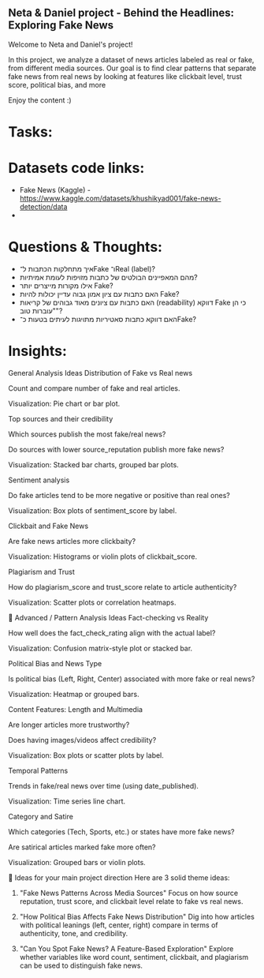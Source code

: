 ## Neta & Daniel project - Behind the Headlines: Exploring Fake News
Welcome to Neta and Daniel's project!

In this project, we analyze a dataset of news articles labeled as real or fake, from different media sources.
Our goal is to find clear patterns that separate fake news from real news by looking at features like clickbait level, trust score, political bias, and more

Enjoy the content :)

# Tasks:

# Datasets code links:
- Fake News (Kaggle) - https://www.kaggle.com/datasets/khushikyad001/fake-news-detection/data
- 
# Questions & Thoughts:
- איך מתחלקות הכתבות ל־Fake ו־Real (label)?
- מהם המאפיינים הבולטים של כתבות מזויפות לעומת אמיתיות?
- אילו מקורות מייצרים יותר Fake?
- האם כתבות עם ציון אמון גבוה עדיין יכולות להיות Fake?
- האם כתבות עם ציונים מאוד גבוהים של קריאות (readability) דווקא Fake כי הן "עוברות טוב"?
- האם דווקא כתבות סאטיריות מתויגות לעיתים בטעות כ־Fake?


# Insights:

General Analysis Ideas
Distribution of Fake vs Real news

Count and compare number of fake and real articles.

Visualization: Pie chart or bar plot.

Top sources and their credibility

Which sources publish the most fake/real news?

Do sources with lower source_reputation publish more fake news?

Visualization: Stacked bar charts, grouped bar plots.

Sentiment analysis

Do fake articles tend to be more negative or positive than real ones?

Visualization: Box plots of sentiment_score by label.

Clickbait and Fake News

Are fake news articles more clickbaity?

Visualization: Histograms or violin plots of clickbait_score.

Plagiarism and Trust

How do plagiarism_score and trust_score relate to article authenticity?

Visualization: Scatter plots or correlation heatmaps.

🧠 Advanced / Pattern Analysis Ideas
Fact-checking vs Reality

How well does the fact_check_rating align with the actual label?

Visualization: Confusion matrix-style plot or stacked bar.

Political Bias and News Type

Is political bias (Left, Right, Center) associated with more fake or real news?

Visualization: Heatmap or grouped bars.

Content Features: Length and Multimedia

Are longer articles more trustworthy?

Does having images/videos affect credibility?

Visualization: Box plots or scatter plots by label.

Temporal Patterns

Trends in fake/real news over time (using date_published).

Visualization: Time series line chart.

Category and Satire

Which categories (Tech, Sports, etc.) or states have more fake news?

Are satirical articles marked fake more often?

Visualization: Grouped bars or violin plots.

🧪 Ideas for your main project direction
Here are 3 solid theme ideas:

1. "Fake News Patterns Across Media Sources"
Focus on how source reputation, trust score, and clickbait level relate to fake vs real news.

2. "How Political Bias Affects Fake News Distribution"
Dig into how articles with political leanings (left, center, right) compare in terms of authenticity, tone, and credibility.

3. "Can You Spot Fake News? A Feature-Based Exploration"
Explore whether variables like word count, sentiment, clickbait, and plagiarism can be used to distinguish fake news.

